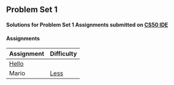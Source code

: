 ## Problem Set 1

#### Solutions for Problem Set 1 Assignments submitted on [CS50 IDE](https://ide.cs50.io/)

#### **Assignments**
| Assignment | Difficulty |
| ---------- | ---------- |
| [Hello](https://cs50.harvard.edu/x/2020/psets/1/hello/) |  |
| Mario | [Less](https://cs50.harvard.edu/x/2020/psets/1/mario/less/#:~:text=submit50%20cs50/problems/2020/x/mario/less) |